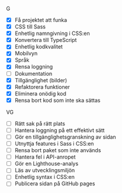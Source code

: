 G

- [x] Få projektet att funka
- [x] CSS till Sass
- [x] Enhetlig namngivning i CSS:en
- [x] Konvertera till TypeScript
- [x] Enhetlig kodkvalitet
- [x] Mobilvyn
- [x] Språk
- [x] Rensa loggning
- [ ] Dokumentation
- [x] Tillgänglighet (bilder)
- [x] Refaktorera funktioner
- [x] Eliminera onödig kod
- [x] Rensa bort kod som inte ska sättas

VG

- [ ] Rätt sak på rätt plats
- [ ] Hantera loggning på ett effektivt sätt
- [ ] Gör en tillgänglighetsgranskning av sidan
- [ ] Utnyttja features i Sass i CSS:en
- [ ] Rensa bort paket som inte används
- [ ] Hantera fel i API-anropet
- [ ] Gör en Lighthouse-analys
- [ ] Läs av utvecklingsmiljön
- [ ] Enhetlig syntax i CSS:en
- [ ] Publicera sidan på GitHub pages
